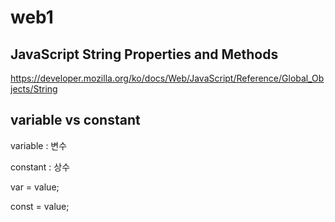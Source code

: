 # web1

## JavaScript String Properties and Methods

https://developer.mozilla.org/ko/docs/Web/JavaScript/Reference/Global_Objects/String

## variable vs constant

variable : 변수

constant : 상수

var = value;

const = value;
